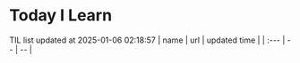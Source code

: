 # Today I Learn 
TIL list updated at 2025-01-06 02:18:57
| name | url | updated time |
| :--- | -- | -- |
